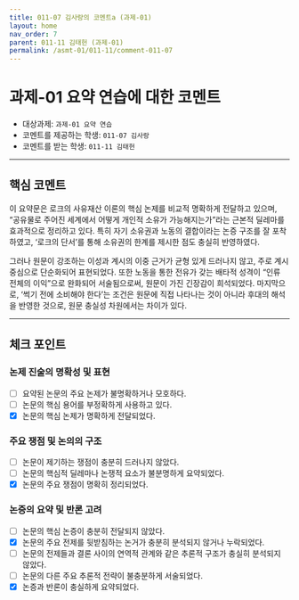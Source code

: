 ```yaml
---
title: 011-07 김사랑의 코멘트a (과제-01) 
layout: home
nav_order: 7
parent: 011-11 김태헌 (과제-01)
permalink: /asmt-01/011-11/comment-011-07
---
```


# 과제-01 요약 연습에 대한 코멘트

- 대상과제: `과제-01 요약 연습`
- 코멘트를 제공하는 학생: `011-07 김사랑`
- 코멘트를 받는 학생: `011-11 김태헌`

---

## 핵심 코멘트

이 요약문은 로크의 사유재산 이론의 핵심 논제를 비교적 명확하게 전달하고 있으며, “공유물로 주어진 세계에서 어떻게 개인적 소유가 가능해지는가”라는 근본적 딜레마를 효과적으로 정리하고 있다. 특히 자기 소유권과 노동의 결합이라는 논증 구조를 잘 포착하였고, ‘로크의 단서’를 통해 소유권의 한계를 제시한 점도 충실히 반영하였다.

그러나 원문이 강조하는 이성과 계시의 이중 근거가 균형 있게 드러나지 않고, 주로 계시 중심으로 단순화되어 표현되었다. 또한 노동을 통한 전유가 갖는 배타적 성격이 “인류 전체의 이익”으로 완화되어 서술됨으로써, 원문이 가진 긴장감이 희석되었다. 마지막으로, ‘썩기 전에 소비해야 한다’는 조건은 원문에 직접 나타나는 것이 아니라 후대의 해석을 반영한 것으로, 원문 충실성 차원에서는 차이가 있다.

---

## 체크 포인트

### 논제 진술의 명확성 및 표현  
- [ ] 요약된 논문의 주요 논제가 불명확하거나 모호하다.  
- [ ] 논문의 핵심 용어를 부정확하게 사용하고 있다.  
- [x] 논문의 핵심 논제가 명확하게 전달되었다.  

### 주요 쟁점 및 논의의 구조  
- [ ] 논문이 제기하는 쟁점이 충분히 드러나지 않았다.  
- [ ] 논문의 핵심적 딜레마나 논쟁적 요소가 불분명하게 요약되었다.  
- [x] 논문의 주요 쟁점이 명확히 정리되었다.  

### 논증의 요약 및 반론 고려  
- [ ] 논문의 핵심 논증이 충분히 전달되지 않았다.  
- [x] 논문의 주요 전제를 뒷받침하는 논거가 충분히 분석되지 않거나 누락되었다.  
- [ ] 논문의 전제들과 결론 사이의 연역적 관계와 같은 추론적 구조가 충실히 분석되지 않았다.  
- [ ] 논문의 다른 주요 추론적 전략이 불충분하게 서술되었다.
- [x] 논증과 반론이 충실하게 요약되었다. 